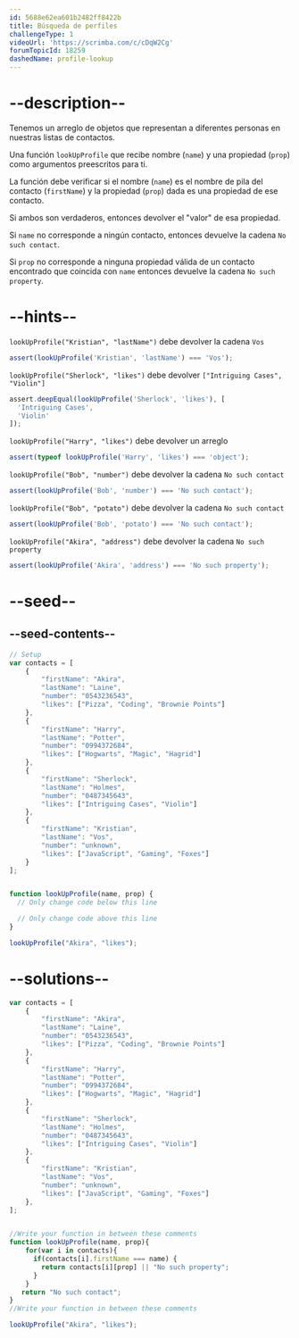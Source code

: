 ```yaml
---
id: 5688e62ea601b2482ff8422b
title: Búsqueda de perfiles
challengeType: 1
videoUrl: 'https://scrimba.com/c/cDqW2Cg'
forumTopicId: 18259
dashedName: profile-lookup
---
```


# --description--

Tenemos un arreglo de objetos que representan a diferentes personas en nuestras listas de contactos.

Una función `lookUpProfile` que recibe nombre (`name`) y una propiedad (`prop`) como argumentos preescritos para ti.

La función debe verificar si el nombre (`name`) es el nombre de pila del contacto (`firstName`) y la propiedad (`prop`) dada es una propiedad de ese contacto.

Si ambos son verdaderos, entonces devolver el "valor" de esa propiedad.

Si `name` no corresponde a ningún contacto, entonces devuelve la cadena `No such contact`.

Si `prop` no corresponde a ninguna propiedad válida de un contacto encontrado que coincida con `name` entonces devuelve la cadena `No such property`.

# --hints--

`lookUpProfile("Kristian", "lastName")` debe devolver la cadena `Vos`

```js
assert(lookUpProfile('Kristian', 'lastName') === 'Vos');
```

`lookUpProfile("Sherlock", "likes")` debe devolver `["Intriguing Cases", "Violin"]`

```js
assert.deepEqual(lookUpProfile('Sherlock', 'likes'), [
  'Intriguing Cases',
  'Violin'
]);
```

`lookUpProfile("Harry", "likes")` debe devolver un arreglo

```js
assert(typeof lookUpProfile('Harry', 'likes') === 'object');
```

`lookUpProfile("Bob", "number")` debe devolver la cadena `No such contact`

```js
assert(lookUpProfile('Bob', 'number') === 'No such contact');
```

`lookUpProfile("Bob", "potato")` debe devolver la cadena `No such contact`

```js
assert(lookUpProfile('Bob', 'potato') === 'No such contact');
```

`lookUpProfile("Akira", "address")` debe devolver la cadena `No such property`

```js
assert(lookUpProfile('Akira', 'address') === 'No such property');
```

# --seed--

## --seed-contents--

```js
// Setup
var contacts = [
    {
        "firstName": "Akira",
        "lastName": "Laine",
        "number": "0543236543",
        "likes": ["Pizza", "Coding", "Brownie Points"]
    },
    {
        "firstName": "Harry",
        "lastName": "Potter",
        "number": "0994372684",
        "likes": ["Hogwarts", "Magic", "Hagrid"]
    },
    {
        "firstName": "Sherlock",
        "lastName": "Holmes",
        "number": "0487345643",
        "likes": ["Intriguing Cases", "Violin"]
    },
    {
        "firstName": "Kristian",
        "lastName": "Vos",
        "number": "unknown",
        "likes": ["JavaScript", "Gaming", "Foxes"]
    }
];


function lookUpProfile(name, prop) {
  // Only change code below this line

  // Only change code above this line
}

lookUpProfile("Akira", "likes");
```

# --solutions--

```js
var contacts = [
    {
        "firstName": "Akira",
        "lastName": "Laine",
        "number": "0543236543",
        "likes": ["Pizza", "Coding", "Brownie Points"]
    },
    {
        "firstName": "Harry",
        "lastName": "Potter",
        "number": "0994372684",
        "likes": ["Hogwarts", "Magic", "Hagrid"]
    },
    {
        "firstName": "Sherlock",
        "lastName": "Holmes",
        "number": "0487345643",
        "likes": ["Intriguing Cases", "Violin"]
    },
    {
        "firstName": "Kristian",
        "lastName": "Vos",
        "number": "unknown",
        "likes": ["JavaScript", "Gaming", "Foxes"]
    },
];


//Write your function in between these comments
function lookUpProfile(name, prop){
    for(var i in contacts){
      if(contacts[i].firstName === name) {
        return contacts[i][prop] || "No such property";
      }
    }
   return "No such contact";
}
//Write your function in between these comments

lookUpProfile("Akira", "likes");
```
